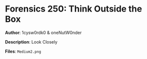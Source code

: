 # Forensics 250: Think Outside the Box

**Author**: 1cysw0rdk0 & oneNutW0nder

**Description**: Look Closely

**Files**: `Medium2.png`